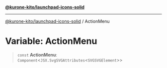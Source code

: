 [**@kurone-kito/launchpad-icons-solid**](../README.md)

***

[@kurone-kito/launchpad-icons-solid](../globals.md) / ActionMenu

# Variable: ActionMenu

> `const` **ActionMenu**: `Component`\<`JSX.SvgSVGAttributes`\<`SVGSVGElement`\>\>
